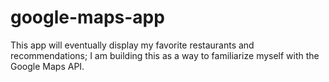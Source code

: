 # google-maps-app

This app will eventually display my favorite restaurants and recommendations; I am building this as a way to familiarize myself with the Google Maps API.

